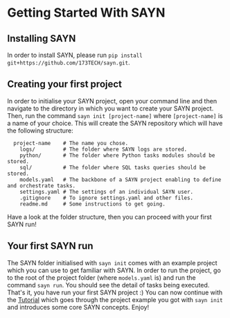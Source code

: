 # Getting Started With SAYN

## Installing SAYN

In order to install SAYN, please run `pip install git+https://github.com/173TECH/sayn.git`.

## Creating your first project

In order to initialise your SAYN project, open your command line and then navigate to the directory in which you want to create your SAYN project. Then, run the command `sayn init [project-name]` where `[project-name]` is a name of your choice. This will create the SAYN repository which will have the following structure:

      project-name    # The name you chose.
        logs/         # The folder where SAYN logs are stored.
        python/       # The folder where Python tasks modules should be stored.
        sql/          # The folder where SQL tasks queries should be stored.
        models.yaml   # The backbone of a SAYN project enabling to define and orchestrate tasks.
        settings.yaml # The settings of an individual SAYN user.
        .gitignore    # To ignore settings.yaml and other files.
        readme.md     # Some instructions to get going.

Have a look at the folder structure, then you can proceed with your first SAYN run!

## Your first SAYN run

The SAYN folder initialised with `sayn init` comes with an example project which you can use to get familiar with SAYN. In order to run the project, go to the root of the project folder (where `models.yaml` is) and run the command `sayn run`. You should see the detail of tasks being executed. That's it, you have run your first SAYN project :) You can now continue with the [Tutorial](tutorial.md) which goes through the project example you got with `sayn init` and introduces some core SAYN concepts. Enjoy!
